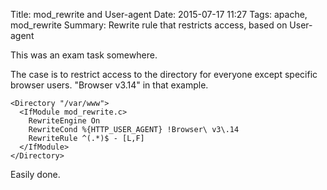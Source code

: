 Title: mod_rewrite and User-agent
Date: 2015-07-17 11:27
Tags: apache, mod_rewrite
Summary: Rewrite rule that restricts access, based on User-agent

This was an exam task somewhere.

The case is to restrict access to the directory for everyone except specific browser users. "Browser v3.14" in that example.

    <Directory "/var/www">
      <IfModule mod_rewrite.c>
        RewriteEngine On
        RewriteCond %{HTTP_USER_AGENT} !Browser\ v3\.14
        RewriteRule ^(.*)$ - [L,F]
      </IfModule>
    </Directory>

Easily done.
